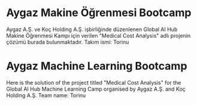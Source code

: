 # Aygaz Makine Öğrenmesi Bootcamp
Aygaz A.Ş. ve Koç Holding A.Ş. işbirliğinde düzenlenen Global AI Hub Makine Öğrenmesi Kampı için verilen "Medical Cost Analysis" adlı projenin çözümü burada bulunmaktadır.
Takım ismi: Torinu
# Aygaz Machine Learning Bootcamp
Here is the solution of the project titled "Medical Cost Analysis" for the Global AI Hub Machine Learning Camp organised by Aygaz A.Ş. and Koç Holding A.Ş.
Team name: Torinu
